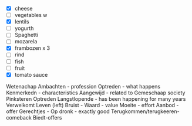 - [x] cheese
- [ ] vegetables
w 
- [x] lentils
- [ ] yogurth
- [ ] Spaghetti
- [ ] mozarela
- [x] frambozen x 3
- [ ] rind
- [ ] fish
- [ ] fruit
- [x] tomato sauce

Wetenachap
Ambachten - profession
Optreden - what happens
Kenmerkedn - characteristics 
Aangewijd - related to 
Gemeschaap society 
Pinksteren
Optreden
Langstlopende - has been happening for many years
Verwelkomt
Leven (left)
Bruist - 
Waard - value
Moeite - effort
Aanbod - offer
Gerechtjes - 
Op dronk - exactly good 
Terugkommen/terugkeeren- comeback 
Biedt-offers
